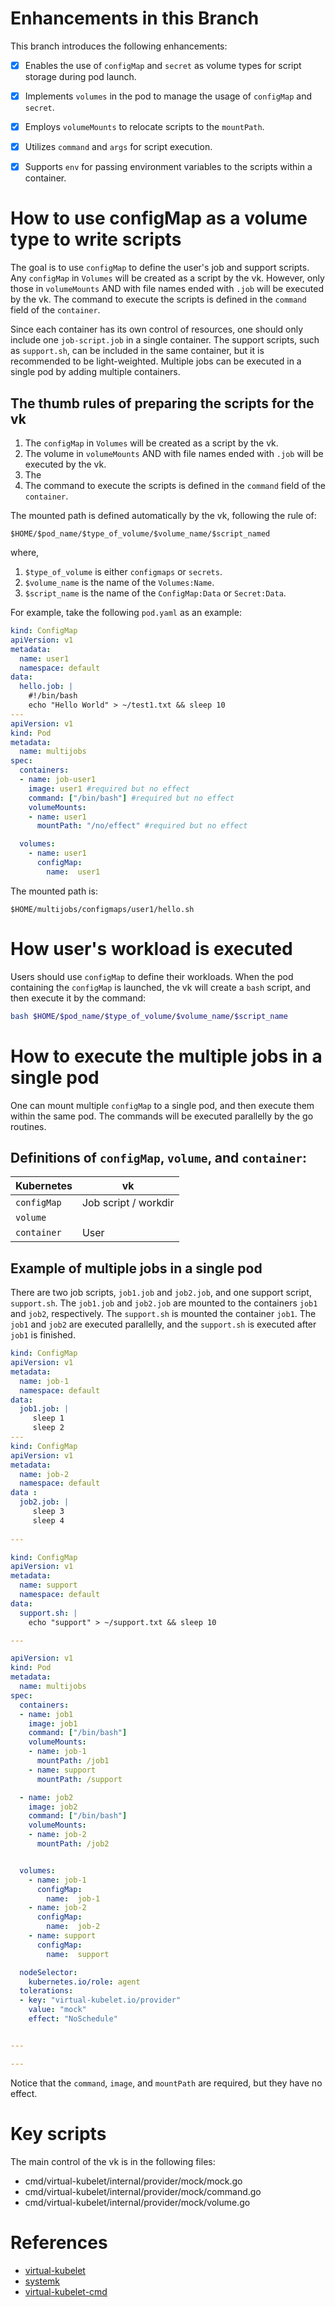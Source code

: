 # Enhancements in this Branch
This branch introduces the following enhancements:
- [x] Enables the use of `configMap` and `secret` as volume types for script storage during pod launch.
- [x] Implements `volumes` in the pod to manage the usage of `configMap` and `secret`.
- [x] Employs `volumeMounts` to relocate scripts to the `mountPath`.
- [x] Utilizes `command` and `args` for script execution.
- [x] Supports `env` for passing environment variables to the scripts within a container.


# How to use configMap as a volume type to write scripts
The goal is to use `configMap` to define the user's job and support scripts. Any `configMap` in `Volumes` will be created as a script by the vk. However, only those in `volumeMounts` AND with file names ended with `.job` will be executed by the vk. The command to execute the scripts is defined in the `command` field of the `container`.

Since each container has its own control of resources, one should only include one `job-script.job` in a single container. The support scripts, such as `support.sh`, can be included in the same container, but it is recommended to be light-weighted. Multiple jobs can be executed in a single pod by adding multiple containers.

## The thumb rules of preparing the scripts for the vk
1. The `configMap` in `Volumes` will be created as a script by the vk.
2. The volume in `volumeMounts` AND with file names ended with `.job` will be executed by the vk.
4. The 
3. The command to execute the scripts is defined in the `command` field of the `container`.




The mounted path is defined automatically by the vk, following the rule of:
```text
$HOME/$pod_name/$type_of_volume/$volume_name/$script_named
``` 
where, 
1. `$type_of_volume` is either `configmaps` or `secrets`.
2. `$volume_name` is the name of the `Volumes:Name`.
3. `$script_name` is the name of the `ConfigMap:Data` or `Secret:Data`.

For example, take the following `pod.yaml` as an example:
```yaml
kind: ConfigMap
apiVersion: v1
metadata:
  name: user1
  namespace: default
data:
  hello.job: |
    #!/bin/bash
    echo "Hello World" > ~/test1.txt && sleep 10
---
apiVersion: v1
kind: Pod
metadata:
  name: multijobs
spec:
  containers:
  - name: job-user1
    image: user1 #required but no effect
    command: ["/bin/bash"] #required but no effect
    volumeMounts:
    - name: user1
      mountPath: "/no/effect" #required but no effect

  volumes:
    - name: user1
      configMap:
        name:  user1
```
The mounted path is: 
```text
$HOME/multijobs/configmaps/user1/hello.sh
```

# How user's workload is executed
Users should use `configMap` to define their workloads. When the pod containing the `configMap` is launched, the vk will create a `bash` script, and then execute it by the command:
```bash
bash $HOME/$pod_name/$type_of_volume/$volume_name/$script_name
```

# How to execute the multiple jobs in a single pod
One can mount multiple `configMap` to a single pod, and then execute them within the same pod. The commands will be executed parallelly by the go routines.

## Definitions of `configMap`, `volume`, and `container`:
| Kubernetes  | vk                   |
| ----------- | -------------------- |
| `configMap` | Job script / workdir |
| `volume`    |                      |
| `container` | User                 |


## Example of multiple jobs in a single pod

There are two job scripts, `job1.job` and `job2.job`, and one support script, `support.sh`. The `job1.job` and `job2.job` are mounted to the containers `job1` and `job2`, respectively. The `support.sh` is mounted the container `job1`. The `job1` and `job2` are executed parallelly, and the `support.sh` is executed after `job1` is finished.



```yaml
kind: ConfigMap
apiVersion: v1
metadata:
  name: job-1
  namespace: default
data:
  job1.job: |
     sleep 1
     sleep 2
---
kind: ConfigMap
apiVersion: v1
metadata:
  name: job-2
  namespace: default
data :
  job2.job: |
     sleep 3
     sleep 4
     
---

kind: ConfigMap
apiVersion: v1
metadata:
  name: support
  namespace: default
data:
  support.sh: |
    echo "support" > ~/support.txt && sleep 10

---

apiVersion: v1
kind: Pod
metadata:
  name: multijobs
spec:
  containers:
  - name: job1
    image: job1
    command: ["/bin/bash"]
    volumeMounts:
    - name: job-1
      mountPath: /job1
    - name: support
      mountPath: /support

  - name: job2
    image: job2
    command: ["/bin/bash"]
    volumeMounts:
    - name: job-2
      mountPath: /job2


  volumes:
    - name: job-1
      configMap:
        name:  job-1
    - name: job-2
      configMap:
        name:  job-2
    - name: support
      configMap:
        name:  support

  nodeSelector:
    kubernetes.io/role: agent
  tolerations:
  - key: "virtual-kubelet.io/provider"
    value: "mock"
    effect: "NoSchedule"


---

---
```
Notice that the `command`, `image`, and `mountPath` are required, but they have no effect.


# Key scripts
The main control of the vk is in the following files:
- cmd/virtual-kubelet/internal/provider/mock/mock.go
- cmd/virtual-kubelet/internal/provider/mock/command.go
- cmd/virtual-kubelet/internal/provider/mock/volume.go


# References
- [virtual-kubelet](https://github.com/virtual-kubelet/virtual-kubelet)
- [systemk](https://github.com/virtual-kubelet/systemk)
- [virtual-kubelet-cmd](https://github.com/tsaie79/virtual-kubelet-cmd)